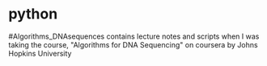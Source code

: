 # python

#Algorithms_DNAsequences contains lecture notes and scripts when I was taking the course, "Algorithms for DNA Sequencing" on coursera by Johns Hopkins University
